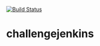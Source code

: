 
[![Build Status](http://localhost:8080/buildStatus/icon?job=challaenge-3)](http://localhost:8080/job/challaenge-3/)
# challengejenkins
